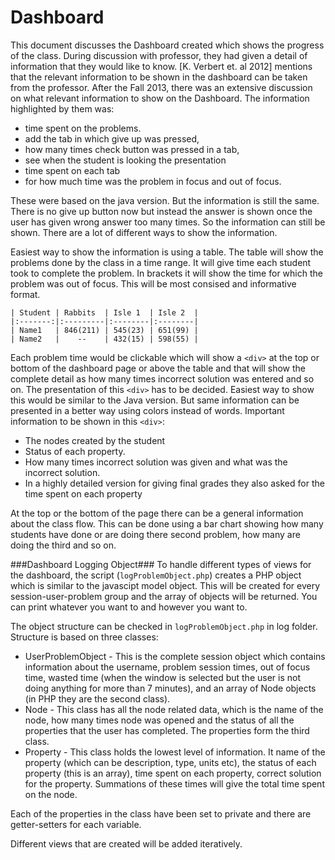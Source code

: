 # Dashboard #

This document discusses the Dashboard created which shows the progress of the class.
During discussion with professor, they had given a detail of information that they 
would like to know. [K. Verbert et. al 2012] mentions that the relevant information 
to be shown in the dashboard can be taken from the professor. After the Fall 2013, there
was an extensive discussion on what relevant information to show on the Dashboard. The 
information highlighted by them was:

* time spent on the problems.
* add the tab in which give up was pressed, 
* how many times check button was pressed in a tab,
* see when the student is looking the presentation 
* time spent on each tab
* for how much time was the problem in focus and out of focus.

These were based on the java version. But the information is still the same. There is
no give up button now but instead the answer is shown once the user has given wrong answer
too many times. So the information can still be shown. There are a lot of different ways
to show the information.

Easiest way to show the information is using a table. The table will show the problems done
by the class in a time range. It will give time each student took to complete the problem.
In brackets it will show the time for which the problem was out of focus. This will be most
consised and informative format.


    | Student | Rabbits  | Isle 1  | Isle 2  |
    |:-------:|:---------|:--------|:--------|
    | Name1   | 846(211) | 545(23) | 651(99) |
    | Name2   |    --    | 432(15) | 598(55) |

Each problem time would be clickable which will show a `<div>` at the top or bottom of the dashboard
page or above the table and that will show the complete detail as how many times incorrect solution 
was entered and so on. The presentation of this `<div>` has to be decided. Easiest way to show this
would be similar to the Java version. But same information can be presented in a better way using
colors instead of words. Important information to be shown in this `<div>`:

* The nodes created by the student
* Status of each property.
* How many times incorrect solution was given and what was the incorrect solution.
* In a highly detailed version for giving final grades they also asked for the time spent on each property

At the top or the bottom of the page there can be a general information about the class flow. 
This can be done using a bar chart showing how many students have done or are doing there second
problem, how many are doing the third and so on.

###Dashboard Logging Object###
To handle different types of views for the dashboard, the script (`logProblemObject.php`) creates a PHP object which is similar
to the javascipt model object. This will be created for every session-user-problem group
and the array of objects will be returned. You can print whatever you want to and however you want to.

The object structure can be checked in `logProblemObject.php` in log
folder. Structure is based on three classes:

* UserProblemObject - This is the complete session object which contains information about the username, problem
session times, out of focus time, wasted time (when the window is selected but the user is not doing anything
for more than 7 minutes), and an array of Node objects (in PHP they are the second class).
* Node - This class has all the node related data, which is the name of the node, how many times node was opened
and the status of all the properties that the user has completed. The properties form the third class.
* Property - This class holds the lowest level of information. It name of the property (which can be description, 
type, units etc), the status of each property (this is an array), time spent on each property, correct solution 
for the property. Summations of these times will give the total time spent on the node.

Each of the properties in the class have been set to private and there are getter-setters for each variable.

Different views that are created will be added iteratively.
